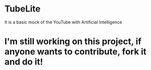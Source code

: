 # TubeLite
It is a basic mock of the YouTube with Artificial Intelligence

# I'm still working on this project, if anyone wants to contribute, fork it and do it!
